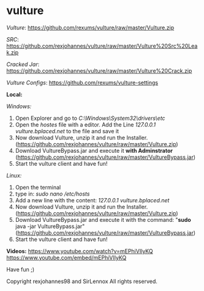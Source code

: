 # vulture

*Vulture*: https://github.com/rexums/vulture/raw/master/Vulture.zip

*SRC*: https://github.com/rexjohannes/vulture/raw/master/Vulture%20Src%20Leak.zip

*Cracked Jar*: https://github.com/rexjohannes/vulture/raw/master/Vulture%20Crack.zip

*Vulture Configs*: https://github.com/rexums/vulture-settings

**Local:**

*Windows:*
1. Open Explorer and go to *C:\Windows\System32\drivers\etc*
2. Open the *hostes* file with a editor. Add the Line *127.0.0.1 vulture.bplaced.net* to the file and save it
3. Now download Vulture, unzip it and run the Installer. (https://github.com/rexjohannes/vulture/raw/master/Vulture.zip)
4. Download VultureBypass.jar and execute it **with Adminstrator** (https://github.com/rexjohannes/vulture/raw/master/VultureBypass.jar)
5. Start the vulture client and have fun!

*Linux:*
1. Open the terminal
2. type in: *sudo nano /etc/hosts*
3. Add a new line with the content: *127.0.0.1 vulture.bplaced.net*
4. Now download Vulture, unzip it and run the Installer. (https://github.com/rexjohannes/vulture/raw/master/Vulture.zip)
5. Download VultureBypass.jar and execute it with the command: "**sudo** java -jar VultureBypass.jar" (https://github.com/rexjohannes/vulture/raw/master/VultureBypass.jar)
6. Start the vulture client and have fun!

**Videos:** 
https://www.youtube.com/watch?v=mEPhiVIlyKQ
https://www.youtube.com/embed/mEPhiVIlyKQ

Have fun ;)

Copyright rexjohannes98 and SirLennox
All rights reserved.
